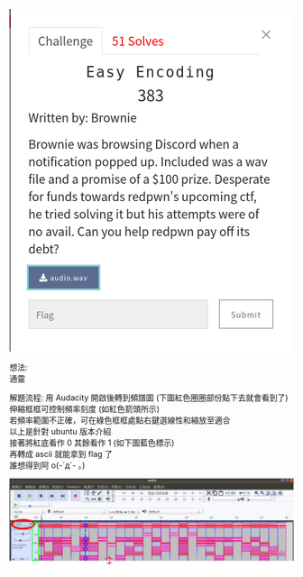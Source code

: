 ![question](https://github.com/dreamisadream/CTF/blob/master/CTF_CONTEST/2019/RedpwnCTF/forensics/EasyEncoding/pic1.png)

想法:<br>
	通靈

解題流程:
	用 Audacity 開啟後轉到頻譜圖 (下圖紅色圈圈部份點下去就會看到了) <br>
	伸縮框框可控制頻率刻度 (如紅色箭頭所示) <br>
	若頻率範圍不正確，可在綠色框框處點右鍵選線性和縮放至適合 <br>
	以上是針對 ubuntu 版本介紹 <br>
	接著將紅底看作 0 其餘看作 1 (如下圖藍色標示) <br>
	再轉成 ascii 就能拿到 flag 了 <br>
	誰想得到阿 o(-\`д´- ｡) <br>

![solve](https://github.com/dreamisadream/CTF/blob/master/CTF_CONTEST/2019/RedpwnCTF/forensics/EasyEncoding/pic2.png)
